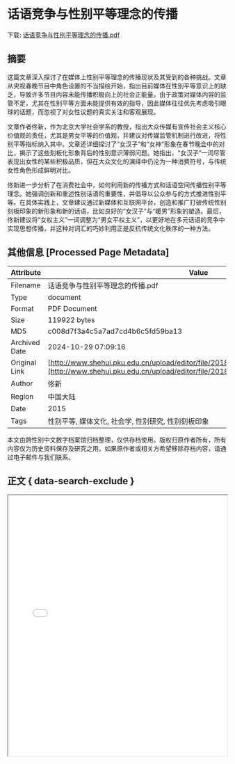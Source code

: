 # 话语竞争与性别平等理念的传播

<!-- tcd_download_link -->
下载: <a href="话语竞争与性别平等理念的传播.pdf" download>话语竞争与性别平等理念的传播.pdf</a>
<!-- tcd_download_link_end -->

## 摘要

<!-- tcd_abstract -->
这篇文章深入探讨了在媒体上性别平等理念的传播现状及其受到的各种挑战。文章从央视春晚节目中角色设置的不当描绘开始，指出目前媒体在性别平等意识上的缺乏，导致许多节目内容未能传播积极向上的社会正能量。由于政策对媒体内容的监管不足，尤其在性别平等方面未能提供有效的指导，因此媒体往往优先考虑吸引眼球的话题，而忽视了对女性议题的真实关注和客观展现。

文章作者佟新，作为北京大学社会学系的教授，指出大众传媒有宣传社会主义核心价值观的责任，尤其是男女平等的价值观，并建议对传媒监管机制进行改进，将性别平等指标纳入其中。文章还详细探讨了“女汉子”和“女神”形象在春节晚会中的对比，揭示了这些刻板化形象背后的性别意识薄弱问题。她指出，“女汉子”一词尽管表现出女性的某些积极品质，但在大众文化的演绎中仍沦为一种消费符号，与传统女性角色形成鲜明对比。

佟新进一步分析了在消费社会中，如何利用新的传播方式和话语空间传播性别平等理念。她强调创新和重述性别话语的重要性，并倡导以公众参与的方式推进性别平等。在具体实践上，文章建议通过新媒体和互联网平台，创造和推广打破传统性别刻板印象的新形象和新的话语，比如良好的“女汉子”与“暖男”形象的塑造。最后，佟新建议将“女权主义”一词调整为“男女平权主义”，以更好地在多元话语的竞争中实现思想传播，并这种对词汇的巧妙利用正是反抗传统文化秩序的一种方法。

<!-- tcd_abstract_end -->

## 其他信息 [Processed Page Metadata]

| Attribute       | Value                                  |
|-----------------|----------------------------------------|
| Filename        | 话语竞争与性别平等理念的传播.pdf                             |
| Type            | document                                 |
| Format          | PDF Document                               |
| Size            | 119922 bytes                           |
| MD5             | c008d7f3a4c5a7ad7cd4b6c5fd59ba13                                  |
| Archived Date   | 2024-10-29 07:09:16                             |
| Original Link   | [http://www.shehui.pku.edu.cn/upload/editor/file/20181026/20181026093824_7629.pdf](http://www.shehui.pku.edu.cn/upload/editor/file/20181026/20181026093824_7629.pdf)                         |
| Author          | 佟新                               |
| Region          | 中国大陆                               |
| Date            | 2015                                 |
| Tags            | 性别平等, 媒体文化, 社会学, 性别研究, 性别刻板印象                                 |

本文由跨性别中文数字档案馆归档整理，仅供存档使用。版权归原作者所有，所有内容仅为历史资料保存及研究之用。如果原作者或相关方希望移除存档内容，请通过电子邮件与我们联系。

## 正文 { data-search-exclude }

<!-- tcd_main_text -->
<iframe src="../话语竞争与性别平等理念的传播.pdf" width="100%" height="600px">
    <p>无法显示PDF，请下载查看。</p>
</iframe>
<!-- tcd_main_text_end -->

